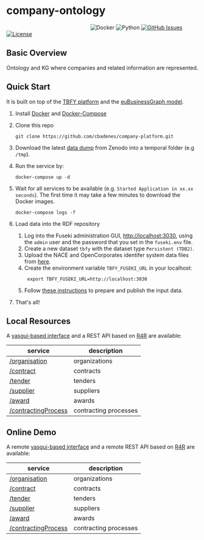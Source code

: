 # company-ontology

&nbsp;&nbsp;&nbsp;&nbsp;&nbsp;&nbsp;&nbsp;&nbsp;&nbsp;&nbsp;&nbsp;&nbsp;&nbsp;&nbsp;&nbsp;&nbsp;&nbsp;&nbsp;&nbsp;&nbsp;&nbsp;&nbsp;&nbsp;&nbsp;&nbsp;&nbsp;&nbsp;&nbsp;&nbsp;&nbsp;&nbsp;&nbsp;&nbsp;&nbsp;&nbsp;&nbsp;&nbsp;&nbsp;&nbsp;&nbsp;&nbsp;&nbsp;&nbsp;&nbsp;&nbsp;&nbsp;&nbsp;&nbsp;&nbsp;&nbsp;&nbsp;&nbsp;&nbsp;&nbsp;&nbsp;
![Docker](https://img.shields.io/badge/docker-v3+-blue.svg)
![Python](https://img.shields.io/badge/docker_compose-v3+-blue.svg)
[![GitHub Issues](https://img.shields.io/github/issues/cbadenes/company-ontology.svg)](https://github.com/cbadenes/company-ontology/issues)
[![License](https://img.shields.io/badge/license-Apache2.0-blue.svg)](https://opensource.org/licenses/Apache-2.0)


## Basic Overview
Ontology and KG where companies and related information are represented. 

## Quick Start

It is built on top of the [TBFY platform](https://github.com/TBFY/) and the [euBusinessGraph model](https://github.com/euBusinessGraph).

1. Install [Docker](https://docs.docker.com/install/) and [Docker-Compose](https://docs.docker.com/compose/install/)
1. Clone this repo

	```
	git clone https://github.com/cbadenes/company-platform.git
	```
1. Download the latest [data dump](https://doi.org/10.5281/zenodo.3712322) from Zenodo into a temporal folder (e.g  `/tmp`).  
1. Run the service by:
    ```
    docker-compose up -d
    ```
1. Wait for all services to be available (e.g. `Started Application in xx.xx seconds`). The first time it may take a few minutes to download the Docker images.
    ```
    docker-compose logs -f
	```
1. Load data into the RDF repository
    1. Log into the Fuseki administration GUI, [http://localhost:3030](http://localhost:3030), using the `admin` user and the password that you set in the `fuseki.env` file.
    1. Create a new dataset `tbfy` with the dataset type `Persistent (TDB2)`.
    1. Upload the NACE and OpenCorporates identifer system data files from [here](https://github.com/cbadenes/company-ontology/tree/master/ids).
    1. Create the environment variable `TBFY_FUSEKI_URL` in your localhost:     
       ```
        export TBFY_FUSEKI_URL=http://localhost:3030
	   ```
    1. Follow [these instructions](https://github.com/TBFY/knowledge-graph/tree/master/python-scripts) to prepare and publish the input data. 
1. That's all! 

## Local Resources

A [yasgui-based interface](http://localhost:3040) and a REST API based on [R4R](https://github.com/cbadenes/r4r) are available:

|               service                                                   |            description                             |
|-------------------------------------------------------------------------|----------------------------------------------------|
|    [/organisation](http://localhost:8082/kg-api/organisation)                  |    organizations                                   |
|    [/contract](http://localhost:8082/kg-api/contract)                          |    contracts                                       |
|    [/tender](http://localhost:8082/kg-api/tender)                              |    tenders                                         |
|    [/supplier](http://localhost:8082/kg-api/supplier)                              |    suppliers                                         |
|    [/award](http://localhost:8082/kg-api/award)                                |    awards                                          |
|    [/contractingProcess](http://localhost:8082/kg-api/contractingProcess)      |    contracting processes                           |

## Online Demo

A remote [yasgui-based interface](http://yasgui.tbfy.eu/) and a remote REST API based on [R4R](https://github.com/cbadenes/r4r) are available:

|               service                                                   |            description                             |
|-------------------------------------------------------------------------|----------------------------------------------------|
|    [/organisation](http://data.tbfy.eu/kg-api/organisation)                  |    organizations                                   |
|    [/contract](http://data.tbfy.eu/kg-api/contract)                          |    contracts                                       |
|    [/tender](http://data.tbfy.eu/kg-api/tender)                              |    tenders                                         |
|    [/supplier](http://data.tbfy.eu/kg-api/supplier)                              |    suppliers                                         |
|    [/award](http://data.tbfy.eu/kg-api/award)                                |    awards                                          |
|    [/contractingProcess](http://data.tbfy.eu/kg-api/contractingProcess)      |    contracting processes                           |





